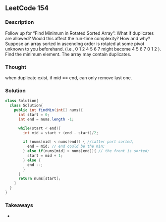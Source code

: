 ## LeetCode 154

### Description

Follow up for “Find Minimum in Rotated Sorted Array”: What if duplicates are allowed?
Would this affect the run-time complexity? How and why?
Suppose an array sorted in ascending order is rotated at some pivot unknown to you beforehand. (i.e., 0 1 2 4 5 6 7 might become 4 5 6 7 0 1 2 ).
Find the minimum element.
The array may contain duplicates.

### Thought
when duplicate exist, if mid == end, can only remove last one.

### Solution
```java
class Solution{
  class Solution{
    public int findMin(int[] nums){
      int start = 0;
      int end = nums.length -1;

      while(start < end){
        int mid = start + (end - start)/2;

        if (nums[mid] < nums[end]) { //latter part sorted,
          end = mid; // end could be the min;
        } else if(nums[mid] > nums[end]){ // the front is sorted;
          start = mid + 1;
        } else {
          end --;
        }
      }
      return nums[start];
    }
  }
}
```

### Takeaways
*
